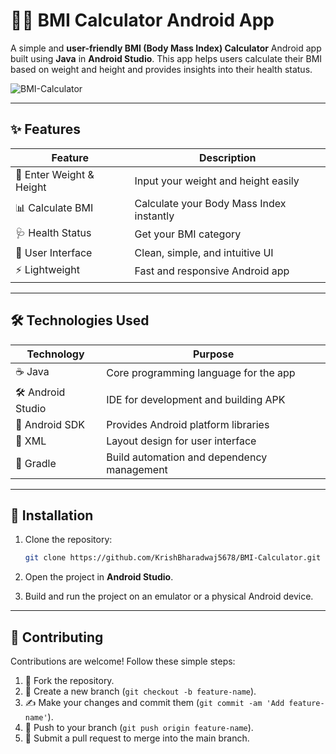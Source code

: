 # 🏋️‍♂️ BMI Calculator Android App

A simple and **user-friendly BMI (Body Mass Index) Calculator** Android app built using **Java** in **Android Studio**. This app helps users calculate their BMI based on weight and height and provides insights into their health status.

![BMI-Calculator]()

---

## ✨ Features

| Feature                  | Description                                                      |
| ------------------------ | ---------------------------------------------------------------- |
| 🧍 Enter Weight & Height | Input your weight and height easily                             |
| 📊 Calculate BMI         | Calculate your Body Mass Index instantly                         |
| 🩺 Health Status         | Get your BMI category                                            |
| 🎨 User Interface        | Clean, simple, and intuitive UI                                  |
| ⚡ Lightweight            | Fast and responsive Android app                                  |

---

## 🛠️ Technologies Used

| Technology         | Purpose                                    |
| ------------------ | ------------------------------------------ |
| ☕ Java             | Core programming language for the app      |
| 🛠️ Android Studio | IDE for development and building APK       |
| 📱 Android SDK     | Provides Android platform libraries        |
| 🎨 XML             | Layout design for user interface           |
| 🔧 Gradle          | Build automation and dependency management |

---

## 🚀 Installation

1. Clone the repository:

   ```bash
   git clone https://github.com/KrishBharadwaj5678/BMI-Calculator.git
   ```
2. Open the project in **Android Studio**.
3. Build and run the project on an emulator or a physical Android device.

---

## 🤝 Contributing

Contributions are welcome! Follow these simple steps:

1. 🍴 Fork the repository.
2. 🌿 Create a new branch (`git checkout -b feature-name`).
3. ✍️ Make your changes and commit them (`git commit -am 'Add feature-name'`).
4. 🚀 Push to your branch (`git push origin feature-name`).
5. 🔄 Submit a pull request to merge into the main branch.

